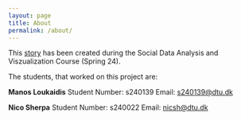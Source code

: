 ```yaml
---
layout: page
title: About
permalink: /about/
---
```


This [story](https://nicosrp.github.io/) has been created during the Social Data Analysis and Viszualization Course (Spring 24).

The students, that worked on this project are:

**Manos Loukaidis**
Student Number: s240139
Email:          s240139@dtu.dk

**Nico Sherpa**
Student Number: s240022
Email:          nicsh@dtu.dk
